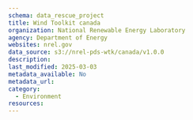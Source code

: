 ```yaml
---
schema: data_rescue_project 
title: Wind Toolkit canada
organization: National Renewable Energy Laboratory
agency: Department of Energy
websites: nrel.gov
data_source: s3://nrel-pds-wtk/canada/v1.0.0
description: 
last_modified: 2025-03-03
metadata_available: No
metadata_url: 
category:
  - Environment
resources:
---
```

